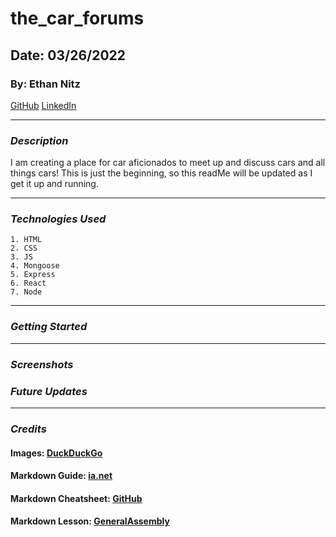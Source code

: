 # the_car_forums
## Date: 03/26/2022
### By: Ethan Nitz
[GitHub](https://github.com/etnitz) [LinkedIn](https://www.linkedin.com/in/ethan-nitz-5822a112/)
***
### ***Description***
I am creating a place for car aficionados to meet up and discuss cars and all things cars! This is just the beginning, so this readMe will be updated as I get it up and running.
***
### ***Technologies Used***
    1. HTML
    2. CSS
    3. JS
    4. Mongoose
    5. Express
    6. React
    7. Node
***
### ***Getting Started***
***
### ***Screenshots***

### ***Future Updates***

***
### ***Credits***
#### **Images:** [DuckDuckGo](https://duckduckgo.com/)
#### **Markdown Guide:** [ia.net](https://ia.net/writer/support/general/markdown-guide)
#### **Markdown Cheatsheet:** [GitHub](https://guides.github.com/pdfs/markdown-cheatsheet-online.pdf)
#### **Markdown Lesson:** [GeneralAssembly](https://generalassemb.ly/)